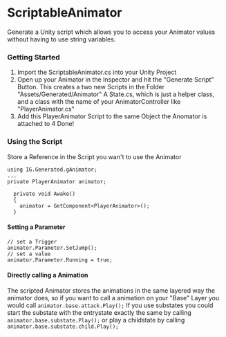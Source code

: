 # ScriptableAnimator
Generate a Unity script which allows you to access your Animator values without having to use string variables.

### Getting Started
1. Import the ScriptableAnimator.cs into your Unity Project
2. Open up your Animator in the Inspector and hit the "Generate Script" Button.
     This creates a two new Scripts in the Folder "Assets/Generated/Animator" A State.cs, which is just a helper class, 
     and a class with the name of your AnimatorController like "PlayerAnimator.cs"
3. Add this PlayerAnimator Script to the same Object the Anomator is attached to
4 Done!

### Using the Script

Store a Reference in the Script you wan't to use the Animator
```
using IG.Generated.gAnimator;
...
private PlayerAnimator animator;

  private void Awake()
  {
    animator = GetComponent<PlayerAnimator>();
  }
```

#### Setting a Parameter
```
// set a Trigger
animator.Parameter.SetJump();
// set a value
animator.Parameter.Running = true;
```

#### Directly calling a Animation
The scripted Animator stores the animations in the same layered way the animator does, so if you want to call a animation on your "Base" Layer
you would call `animator.base.attack.Play();`
If you use substates you could start the substate with the entrystate exactly the same by calling `animator.base.substate.Play();`
or play a childstate by calling `animator.base.substate.child.Play();`
